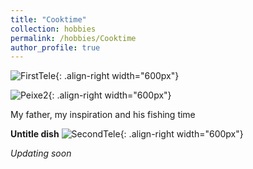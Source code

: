 ```yaml
---
title: "Cooktime"
collection: hobbies
permalink: /hobbies/Cooktime
author_profile: true
---
```


![FirstTele](https://fjnovais.github.io/images/peixe1.jpg){: .align-right width="600px"}

![Peixe2](https://fjnovais.github.io/images/peixe2.jpg){: .align-right width="600px"}

My father, my inspiration and his fishing time

**Untitle dish**
![SecondTele](https://fjnovais.github.io/images/P1.jpg){: .align-right width="600px"}

*Updating soon*
